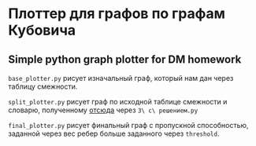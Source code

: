 # Плоттер для графов по графам Кубовича
Simple python graph plotter for DM homework
-
`base_plotter.py` рисует изначальный граф, который нам дан через таблицу смежности. 

`split_plotter.py` рисует граф по исходной таблице смежности и словарю, полученному [отсюда](https://github.com/pro100kamil/itmo/tree/master/labs/dm/%D1%80%D0%B5%D1%88%D0%B0%D0%BB%D0%BA%D0%B8%20%D0%B4%D0%B8%D1%81%D0%BA%D1%80%D1%8B) через `3\ с\ решением.py`

`final_plotter.py` рисует финальный граф с пропускной способностью, заданной через вес ребер больше заданного через `threshold`.
